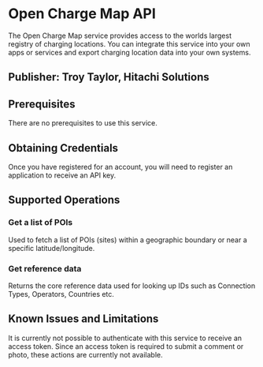 # Open Charge Map API
The Open Charge Map service provides access to the worlds largest registry of charging locations. You can integrate this service into your own apps or services and export charging location data into your own systems.

## Publisher: Troy Taylor, Hitachi Solutions

## Prerequisites
There are no prerequisites to use this service.

## Obtaining Credentials
Once you have registered for an account, you will need to register an application to receive an API key.

## Supported Operations
### Get a list of POIs
Used to fetch a list of POIs (sites) within a geographic boundary or near a specific latitude/longitude.
### Get reference data
Returns the core reference data used for looking up IDs such as Connection Types, Operators, Countries etc.

## Known Issues and Limitations
It is currently not possible to authenticate with this service to receive an access token. Since an access token is required to submit a comment or photo, these actions are currently not available.
